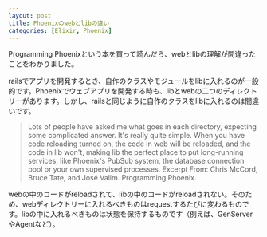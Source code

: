 ```yaml
---
layout: post
title: Phoenixのwebとlibの違い
categories: [Elixir, Phoenix]
---
```

Programming Phoenixという本を買って読んだら、webとlibの理解が間違ったことをわかりました。

railsでアプリを開発するとき、自作のクラスやモジュールをlibに入れるのが一般的です。Phoenixでウェブアプリを開発する時も、libとwebの二つのディレクトリーがあります。しかし、railsと同じように自作のクラスをlibに入れるのは間違いです。

> Lots of people have asked me what goes in each directory, expecting some complicated answer. It's really quite simple. When you have code reloading turned on, the code in web will be reloaded, and the code in lib won't, making lib the perfect place to put long-running services, like Phoenix's PubSub system, the database connection pool or your own supervised processes. Excerpt From: Chris McCord, Bruce Tate, and José Valim. Programming Phoenix.

webの中のコードがreloadされて、libの中のコードがreloadされない。そのため、webディレクトリーに入れるべきものはrequestするたびに変わるものです。libの中に入れるべきものは状態を保持するものです（例えば、GenServerやAgentなど）。


